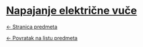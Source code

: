 # [Napajanje električne vuče](https://www.github.com/studosi-fer/NEV)
[<- Stranica predmeta](https://www.fer.unizg.hr/predmet/nev)

[<- Povratak na listu predmeta](https://www.github.com/studosi/FER)